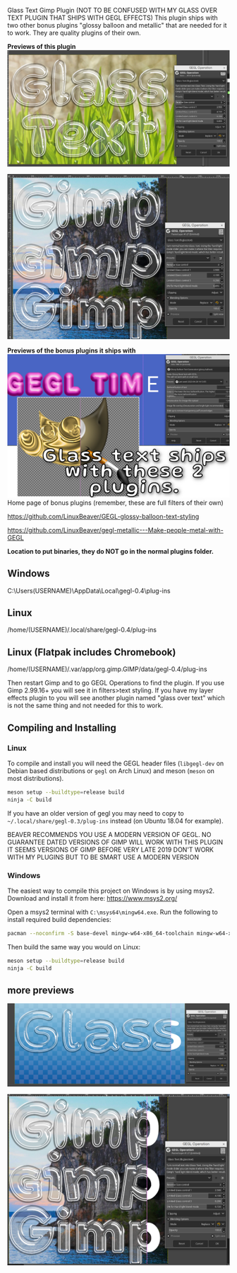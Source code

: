 Glass Text Gimp Plugin (NOT TO BE CONFUSED WITH MY GLASS OVER TEXT PLUGIN THAT SHIPS WITH GEGL EFFECTS)
This plugin ships with two other bonus plugins "glossy balloon and metallic" that are needed for it to work.
They are quality plugins of their own. 

**Previews of this plugin**
![image preview](previews/1.png)

![image preview](previews/2.png)

**Previews of the bonus plugins it ships with**
![image preview](previews/depend.png)
Home page of bonus plugins (remember, these are full filters of their own)

https://github.com/LinuxBeaver/GEGL-glossy-balloon-text-styling

https://github.com/LinuxBeaver/gegl-metallic---Make-people-metal-with-GEGL


**Location to put binaries, they do NOT go in the normal plugins folder.**

## Windows
 C:\Users\(USERNAME)\AppData\Local\gegl-0.4\plug-ins
 
## Linux 
 /home/(USERNAME)/.local/share/gegl-0.4/plug-ins
 
## Linux (Flatpak includes Chromebook)
 /home/(USERNAME)/.var/app/org.gimp.GIMP/data/gegl-0.4/plug-ins

Then restart Gimp and to go GEGL Operations to find the plugin. 
If you use Gimp 2.99.16+ you will see it in filters>text styling. 
If you have my layer effects plugin to you will see another plugin
named "glass over text" which is not the same thing and not needed
for this to work. 


## Compiling and Installing

### Linux

To compile and install you will need the GEGL header files (`libgegl-dev` on
Debian based distributions or `gegl` on Arch Linux) and meson (`meson` on
most distributions).

```bash
meson setup --buildtype=release build
ninja -C build

```

If you have an older version of gegl you may need to copy to `~/.local/share/gegl-0.3/plug-ins`
instead (on Ubuntu 18.04 for example).

BEAVER RECOMMENDS YOU USE A MODERN VERSION OF GEGL. NO GUARANTEE DATED VERSIONS OF GIMP WILL WORK WITH THIS PLUGIN 
IT SEEMS VERSIONS OF GIMP BEFORE VERY LATE 2019 DON'T WORK WITH MY PLUGINS BUT TO BE SMART USE A MODERN VERSION

### Windows

The easiest way to compile this project on Windows is by using msys2.  Download
and install it from here: https://www.msys2.org/

Open a msys2 terminal with `C:\msys64\mingw64.exe`.  Run the following to
install required build dependencies:

```bash
pacman --noconfirm -S base-devel mingw-w64-x86_64-toolchain mingw-w64-x86_64-meson mingw-w64-x86_64-gegl
```

Then build the same way you would on Linux:

```bash
meson setup --buildtype=release build
ninja -C build
```


## more previews


![image preview](previews/3.png)


![image preview](previews/4.png)


